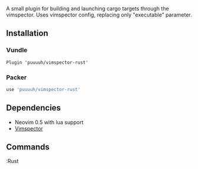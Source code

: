 A small plugin for building and launching cargo targets through the vimspector. Uses vimspector config, replacing only "executable" parameter.

## Installation

### Vundle

```vim
Plugin 'puuuuh/vimspector-rust'
```

### Packer

```lua
use 'puuuuh/vimspector-rust'
```

## Dependencies
* Neovim 0.5 with lua support
* [Vimspector](https://github.com/puremourning/vimspector)


## Commands
:Rust
